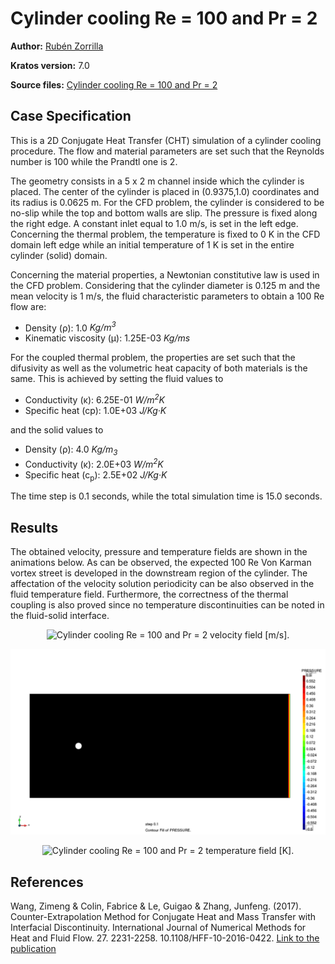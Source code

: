 # Cylinder cooling Re = 100 and Pr = 2

**Author:** [Rubén Zorrilla](https://github.com/rubenzorrilla)

**Kratos version:** 7.0

**Source files:** [Cylinder cooling Re = 100 and Pr = 2](https://github.com/KratosMultiphysics/Examples/tree/master/conjugate_heat_transfer/validation/cylinder_cooling_Re100_Pr2/source)

## Case Specification
This is a 2D Conjugate Heat Transfer (CHT) simulation of a cylinder cooling procedure. The flow and material parameters are set such that the Reynolds number is 100 while the Prandtl one is 2.

The geometry consists in a 5 x 2 m channel inside which the cylinder is placed. The center of the cylinder is placed in (0.9375,1.0) coordinates and its radius is 0.0625 m. For the CFD problem, the cylinder is considered to be no-slip while the top and bottom walls are slip. The pressure is fixed along the right edge. A constant inlet equal to 1.0 m/s, is set in the left edge. Concerning the thermal problem, the temperature is fixed to 0 K in the CFD domain left edge while an initial temperature of 1 K is set in the entire cylinder (solid) domain.

Concerning the material properties, a Newtonian constitutive law is used in the CFD problem. Considering that the cylinder diameter is 0.125 m and the mean velocity is 1 m/s, the fluid characteristic parameters to obtain a 100 Re flow are:
* Density (&rho;): 1.0 _Kg/m<sup>3</sup>_
* Kinematic viscosity (&mu;): 1.25E-03 _Kg/ms_

For the coupled thermal problem, the properties are set such that the difusivity as well as the volumetric heat capacity of both materials is the same. This is achieved by setting the fluid values to
* Conductivity (&kappa;): 6.25E-01 _W/m<sup>2</sup>K_
* Specific heat (c<inf>p</inf>): 1.0E+03 _J/Kg·K_

and the solid values to
* Density (&rho;): 4.0 _Kg/m<sub>3</sub>_
* Conductivity (&kappa;): 2.0E+03 _W/m<sup>2</sup>K_
* Specific heat (c<sub>p</sub>): 2.5E+02 _J/Kg·K_

The time step is 0.1 seconds, while the total simulation time is 15.0 seconds. 

## Results
The obtained velocity, pressure and temperature fields are shown in the animations below. As can be observed, the expected 100 Re Von Karman vortex street is developed in the downstream region of the cylinder. The affectation of the velocity solution periodicity can be also observed in the fluid temperature field. Furthermore, the correctness of the thermal coupling is also proved since no temperature discontinuities can be noted in the fluid-solid interface.

<p align="center">
  <img src="data/cylinder_cooling_Re100_Pr2_v.gif" alt="Cylinder cooling Re = 100 and Pr = 2 velocity field [m/s]." style="width: 600px;"/>
</p>

<p align="center">
  <img src="data/cylinder_cooling_Re100_Pr2_p.gif" alt="Cylinder cooling Re = 100 and Pr = 2 pressure field [Pa]." style="width: 600px;"/>
</p>

<p align="center">
  <img src="data/cylinder_cooling_Re100_Pr2_t.gif" alt="Cylinder cooling Re = 100 and Pr = 2 temperature field [K]." style="width: 600px;"/>
</p>

## References
Wang, Zimeng & Colin, Fabrice & Le, Guigao & Zhang, Junfeng. (2017). Counter-Extrapolation Method for Conjugate Heat and Mass Transfer with Interfacial Discontinuity. International Journal of Numerical Methods for Heat and Fluid Flow. 27. 2231-2258. 10.1108/HFF-10-2016-0422. [Link to the publication](https://www.researchgate.net/publication/311681538_Counter-Extrapolation_Method_for_Conjugate_Heat_and_Mass_Transfer_with_Interfacial_Discontinuity)
